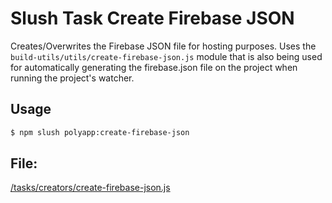 

<!-- Start tasks/creators/create-firebase-json.js -->

# Slush Task Create Firebase JSON

Creates/Overwrites the Firebase JSON file for hosting purposes. Uses the `build-utils/utils/create-firebase-json.js`
module that is also being used for automatically generating the firebase.json file on the project when running
the project's watcher.

## Usage

```bash
$ npm slush polyapp:create-firebase-json
```

## File:
[/tasks/creators/create-firebase-json.js](../../../tasks/creators/create-firebase-json.js)

<!-- End tasks/creators/create-firebase-json.js -->


